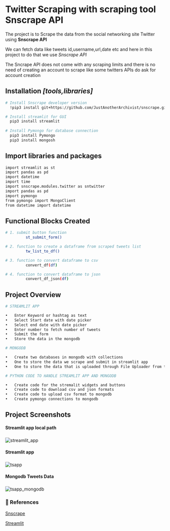 
# Twitter Scraping with scraping tool Snscrape API

The project is to Scrape the data from the social networking site Twitter using **Snscrape API**

We can fetch data like tweets id,username,url,date etc and here in this project to do that we use *Snscrape API*

The Sncrape API does not come with any scraping limits and there is no need of creating an account to scrape like some twitters APIs do ask for account creation


## Installation *[tools,libraries]*
```bash
# Install Snscrape developer version  
  !pip3 install git+https://github.com/JustAnotherArchivist/snscrape.git

# Install streamlit for GUI
  pip3 install streamlit
  
# Install Pymongo for database connection
  pip3 install Pymongo
  pip3 install mongosh
```
## Import libraries and packages
```bash
import streamlit as st
import pandas as pd
import datetime
import time
import snscrape.modules.twitter as sntwitter
import pandas as pd
import pymongo
from pymongo import MongoClient
from datetime import datetime
```
## Functional Blocks Created
```bash
# 1. submit button function
         st_submit_form()

# 2. function to create a dataframe from scraped tweets list
         tw_list_to_df()

# 3. function to convert dataframe to csv
         convert_df(df)

# 4. function to convert dataframe to json
         convert_df_json(df)

```
## Project Overview
```bash
# STREAMLIT APP

•	Enter Keyword or hashtag as text
•	Select Start date with date picker
•	Select end date with date picker
•	Enter number to fetch number of tweets
•	Submit the form
•	Store the data in the mongodb

# MONGODB

•	Create two databases in mongodb with collections
•	One to store the data we scrape and submit in streamlit app
•	One to store the data that is uploaded through File Uploader from the streamlit app

# PYTHON CODE TO HANDLE STREAMLIT APP AND MONGODB

•	Create code for the stremalit widgets and buttons
•	Create code to download csv and json formats
•	Create code to upload csv format to mongodb
•	Create pymongo connections to mongodb
```


## Project Screenshots


#### Streamlit app local path
#####
![streamlit_app](https://user-images.githubusercontent.com/122452042/230715643-c99148e0-d22e-47dc-9890-6b1abb958849.png)


#### Streamlit app
#####
![tsapp](https://user-images.githubusercontent.com/122452042/230709691-13878680-d519-4b96-871c-3948cd629130.png)


#### Mongodb Tweets Data
#####
![tsapp_mongodb](https://user-images.githubusercontent.com/122452042/230709723-9f08ca85-6744-4552-85f7-2611954c87ac.png)




### 🔗 References

[Snscrape](https://medium.com/dataseries/how-to-scrape-millions-of-tweets-using-snscrape-195ee3594721)

[Streamlit](https://docs.streamlit.io/)

